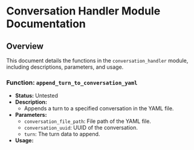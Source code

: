 # Conversation Handler Module Documentation

## Overview
This document details the functions in the `conversation_handler` module, including descriptions, parameters, and usage.

### Function: `append_turn_to_conversation_yaml`
- **Status:** Untested
- **Description:** 
  - Appends a turn to a specified conversation in the YAML file.
- **Parameters:**
  - `conversation_file_path`: File path of the YAML file.
  - `conversation_uuid`: UUID of the conversation.
  - `turn`: The turn data to append.
- **Usage:**
 
